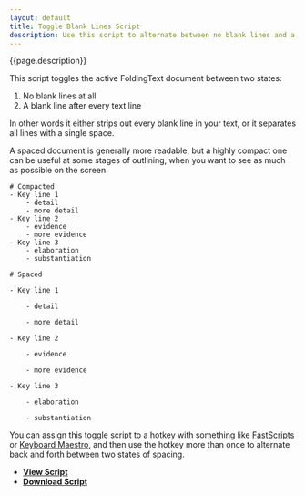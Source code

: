 ```yaml
---
layout: default
title: Toggle Blank Lines Script
description: Use this script to alternate between no blank lines and a blank line after every text line.
---
```


{{page.description}}

This script toggles the active FoldingText document between two states:

1. No blank lines at all
2. A blank line after every text line

In other words it either strips out every blank line in your text, or it separates all lines with a single space.

A spaced document is generally more readable, but a highly compact one can be useful at some stages of outlining, when you want to see as much as possible on the screen.

    # Compacted
    - Key line 1
    	- detail 
    	- more detail
    - Key line 2
    	- evidence
    	- more evidence
    - Key line 3
    	- elaboration
    	- substantiation
    
    # Spaced
    
    - Key line 1
    
    	- detail 
    
    	- more detail
    
    - Key line 2
    
    	- evidence
    
    	- more evidence
    
    - Key line 3
    
    	- elaboration
    
    	- substantiation

You can assign this toggle script to a hotkey with something like [FastScripts](http://www.red-sweater.com/fastscripts/) or [Keyboard Maestro](http://www.keyboardmaestro.com/main/), and then use the hotkey more than once to alternate back and forth between two states of spacing.



- [**View Script**](https://github.com/RobTrew/tree-tools/blob/master/FoldingText%20scripts/Empty%20lines%20-%20add%20or%20remove/EmptyLines-Toggle.applescript) 
- [**Download Script**](https://github.com/RobTrew/tree-tools/blob/master/FoldingText%20scripts/Empty%20lines%20-%20add%20or%20remove/EmptyLines-Toggle.scpt?raw=true)